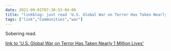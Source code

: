 ```yaml
---
date: 2021-09-01T07:30:53-04:00
title: "linkblog: just read 'U.S. Global War on Terror Has Taken Nearly 1 Million Lives'"
tags: ["link","Communities","war"]
---
```

Sobering read.
 
[link to 'U.S. Global War on Terror Has Taken Nearly 1 Million Lives'](https://theintercept.com/2021/09/01/war-on-terror-deaths-cost/)

